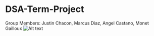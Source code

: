 # DSA-Term-Project
Group Members: Justin Chacon, Marcus Diaz, Angel Castano, Monet Gailloux
![Alt text](https://github.com/Jusconn/DSA-Term-Project/imgs/Splay_Tree_Search_Animation.gif?raw=true)
